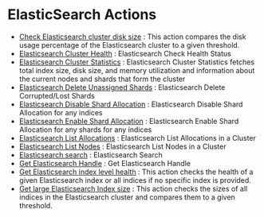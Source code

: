 # ElasticSearch Actions
* [Check Elasticsearch cluster disk size](https://github.com/unskript/Awesome-CloudOps-Automation/tree/master/ElasticSearch/legos/elasticsearch_compare_cluster_disk_size_to_threshold/README.md) : This action compares the disk usage percentage of the Elasticsearch cluster to a given threshold.
* [Elasticsearch Cluster Health](https://github.com/unskript/Awesome-CloudOps-Automation/tree/master/ElasticSearch/legos/elasticsearch_check_health_status/README.md) : Elasticsearch Check Health Status
* [Elasticsearch Cluster Statistics](https://github.com/unskript/Awesome-CloudOps-Automation/tree/master/ElasticSearch/legos/elasticsearch_get_cluster_statistics/README.md) : Elasticsearch Cluster Statistics fetches total index size, disk size, and memory utilization and information about the current nodes and shards that form the cluster
* [Elasticsearch Delete Unassigned Shards](https://github.com/unskript/Awesome-CloudOps-Automation/tree/master/ElasticSearch/legos/elasticsearch_delete_unassigned_shards/README.md) : Elasticsearch Delete Corrupted/Lost Shards
* [Elasticsearch Disable Shard Allocation](https://github.com/unskript/Awesome-CloudOps-Automation/tree/master/ElasticSearch/legos/elasticsearch_disable_shard_allocation/README.md) : Elasticsearch Disable Shard Allocation for any indices
* [Elasticsearch Enable Shard Allocation](https://github.com/unskript/Awesome-CloudOps-Automation/tree/master/ElasticSearch/legos/elasticsearch_enable_shard_allocation/README.md) : Elasticsearch Enable Shard Allocation for any shards for any indices
* [Elasticsearch List Allocations](https://github.com/unskript/Awesome-CloudOps-Automation/tree/master/ElasticSearch/legos/elasticsearch_list_allocations/README.md) : Elasticsearch List Allocations in a Cluster
* [Elasticsearch List Nodes](https://github.com/unskript/Awesome-CloudOps-Automation/tree/master/ElasticSearch/legos/elasticsearch_list_nodes/README.md) : Elasticsearch List Nodes in a Cluster
* [Elasticsearch search](https://github.com/unskript/Awesome-CloudOps-Automation/tree/master/ElasticSearch/legos/elasticsearch_search_query/README.md) : Elasticsearch Search
* [Get Elasticsearch Handle](https://github.com/unskript/Awesome-CloudOps-Automation/tree/master/ElasticSearch/legos/elasticsearch_get_handle/README.md) : Get Elasticsearch Handle
* [Get Elasticsearch index level health](https://github.com/unskript/Awesome-CloudOps-Automation/tree/master/ElasticSearch/legos/elasticsearch_get_index_health/README.md) : This action checks the health of a given Elasticsearch index or all indices if no specific index is provided.
* [Get large Elasticsearch Index size](https://github.com/unskript/Awesome-CloudOps-Automation/tree/master/ElasticSearch/legos/elasticsearch_check_large_index_size/README.md) : This action checks the sizes of all indices in the Elasticsearch cluster and compares them to a given threshold.
